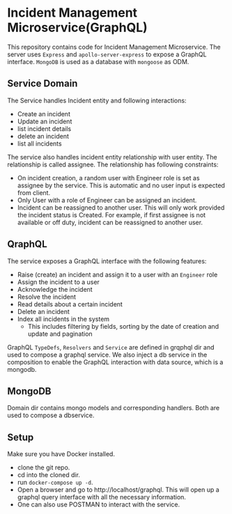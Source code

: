 # Incident Management Microservice(GraphQL)

This repository contains code for Incident Management Microservice.
The server uses `Express` and `apollo-server-express` to expose a GraphQL interface. `MongoDB` is used as a database with `mongoose` as ODM.

## Service Domain

The Service handles Incident entity and following interactions:
- Create an incident 
- Update an incident
- list incident details
- delete an incident
- list all incidents

The service also handles incident entity relationship with user entity. The relationship is called assignee. The relationship has following constraints:

- On incident creation, a random user with Engineer role is set as assignee by the service. This is automatic and no user input is expected from client.
- Only User with a role of Engineer can be assigned an incident.
- Incident can be reassigned to another user. This will only work provided the incident status is Created. For example, if first assignee is not available or off duty, incident can be reassigned to another user.


## QraphQL

The service exposes a GraphQL interface with the following features:

- Raise (create) an incident and assign it to a user with an `Engineer` role
- Assign the incident to a user
- Acknowledge the incident
- Resolve the incident
- Read details about a certain incident
- Delete an incident
- Index all incidents in the system
  - This includes filtering by fields, sorting by the date of creation and update and pagination
  
GraphQL `TypeDefs`, `Resolvers` and `Service` are defined in grqphql dir and used to compose a graphql service. We also inject a db service in the composition to enable the GraphQL interaction with data source, which is a mongodb. 

## MongoDB

Domain dir contains mongo models and corresponding handlers. Both are used to compose a dbservice. 

## Setup

Make sure you have Docker installed.
 - clone the git repo.
 - cd into the cloned dir.
 - run `docker-compose up -d`.
 - Open a browser and go to http://localhost/graphql. This will open up a graphql query interface with all the necessary information.
 - One can also use POSTMAN to interact with the service. 
 
